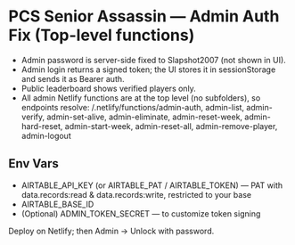 
# PCS Senior Assassin — Admin Auth Fix (Top-level functions)

- Admin password is server-side fixed to Slapshot2007 (not shown in UI).
- Admin login returns a signed token; the UI stores it in sessionStorage and sends it as Bearer auth.
- Public leaderboard shows verified players only.
- All admin Netlify functions are at the top level (no subfolders), so endpoints resolve:
  /.netlify/functions/admin-auth, admin-list, admin-verify, admin-set-alive, admin-eliminate,
  admin-reset-week, admin-hard-reset, admin-start-week, admin-reset-all, admin-remove-player, admin-logout

## Env Vars
- AIRTABLE_API_KEY (or AIRTABLE_PAT / AIRTABLE_TOKEN) — PAT with data.records:read & data.records:write, restricted to your base
- AIRTABLE_BASE_ID
- (Optional) ADMIN_TOKEN_SECRET — to customize token signing

Deploy on Netlify; then Admin → Unlock with password.
